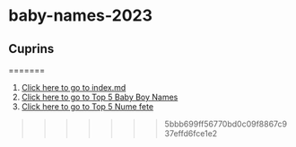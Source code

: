 # baby-names-2023
## Cuprins
=======
1. [Click here to go to index.md](./Index.md)
2. [Click here to go to Top 5 Baby Boy Names](/Top5NumeBăieți.md)
3. [Click here to go to Top 5 Nume fete](/Top5NumeFete.md)
>>>>>>> 5bbb699ff56770bd0c09f8867c937effd6fce1e2
